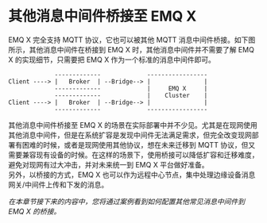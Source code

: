 # 其他消息中间件桥接至 EMQ X

EMQ X 完全支持 MQTT 协议，它也可以被其他 MQTT 消息中间件桥接。如下图所示，其他消息中间件在桥接到 EMQ X 时，其他消息中间件并不需要了解 EMQ X 的实现细节，只需要把 EMQ X 作为一个标准的消息中间件即可。

```
             -------------             -----------------
Client ----> |   Broker  | --Bridge--> |               |
             -------------             |     EMQ X     |
             -------------             |    Cluster    |
Client ----> |   Broker  | --Bridge--> |               |
             -------------             -----------------

```
其他消息中间件桥接至 EMQ X 的场景在实际部署中并不少见。尤其是在现网使用其他消息中间件，但是在系统扩容是发现中间件无法满足需求，但完全改变现网部署有困难的时候，或者是现网使用其他协议，想在未来迁移到 MQTT 协议，但又需要兼容现有设备的时候。在这样的场景下，使用桥接可以降低扩容和迁移难度，避免对现网有过大冲击，并对未来统一到 EMQ X 平台做好准备。  
另外，以桥接的方式，EMQ X 也可以作为远程中心节点，集中处理边缘设备消息网关/中间件上传和下发的消息。


_在本章节接下来的内容中，您将通过案例看到如何配置其他常见消息中间件到 EMQ X 的桥接。_
